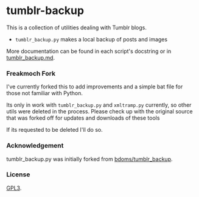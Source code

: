 # tumblr-backup

This is a collection of utilities dealing with Tumblr blogs.

- `tumblr_backup.py` makes a local backup of posts and images

More documentation can be found in each script's docstring or in
[tumblr_backup.md](https://github.com/bbolli/tumblr-utils/blob/master/tumblr_backup.md).

### Freakmoch Fork

I've currently forked this to add improvements and a simple bat file for those not familiar with Python.

Its only in work with `tumblr_backup.py` and `xmltramp.py` currently, so other utils were deleted in the process. Please check up with the original source that was forked off for updates and downloads of these tools

If its requested to be deleted I'll do so.

### Acknowledgement

tumblr_backup.py was initially forked from
[bdoms/tumblr_backup](https://github.com/bdoms/tumblr_backup).

### License

[GPL3](http://www.gnu.org/licenses/gpl-3.0.txt).

